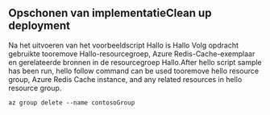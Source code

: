 ## <a name="clean-up-deployment"></a><span data-ttu-id="fae95-101">Opschonen van implementatie</span><span class="sxs-lookup"><span data-stu-id="fae95-101">Clean up deployment</span></span> 

<span data-ttu-id="fae95-102">Na het uitvoeren van het voorbeeldscript Hallo is Hallo Volg opdracht gebruikte tooremove Hallo-resourcegroep, Azure Redis-Cache-exemplaar en gerelateerde bronnen in de resourcegroep Hallo.</span><span class="sxs-lookup"><span data-stu-id="fae95-102">After hello script sample has been run, hello follow command can be used tooremove hello resource group, Azure Redis Cache instance, and any related resources in hello resource group.</span></span>

```azurecli
az group delete --name contosoGroup
```